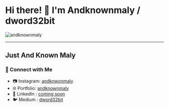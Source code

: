 # Hi there! 👋 I'm Andknownmaly / dword32bit
<p align="left"> 
  <img src="https://komarev.com/ghpvc/?username=andknownmaly&label=Profile%20views&color=blueviolet&style=flat" alt="andknownmaly" /> 
</p>

---

## Just And Known Maly

### 🔗 Connect with Me
- 📷 Instagram: [andknwonmaly](https://www.instagram.com/andknwonmaly)
- 🌐 Portfolio: [andknownmaly](https://andknownmaly.github.io)  
- 💼 LinkedIn : [coming soon](https://linkedin.com/in/dword32bit)  
- 🐦 Medium  : [dword32bit](https://dword32bit.medium.com)
